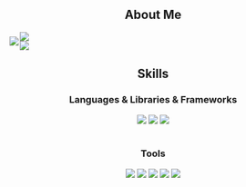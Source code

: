 <!--
**asedish07/asedish07** is a ✨ _special_ ✨ repository because its `README.md` (this file) appears on your GitHub profile.

Here are some ideas to get you started:

- 🔭 I’m currently working on ...
- 🌱 I’m currently learning ...
- 👯 I’m looking to collaborate on ...
- 🤔 I’m looking for help with ...
- 💬 Ask me about ...
- 📫 How to reach me: ...
- 😄 Pronouns: ...
- ⚡ Fun fact: ...
-->
<div align="center">
    <h2>About Me</h2>
</div>

<!--
[![Solved.ac Profile](http://mazassumnida.wtf/api/v2/generate_badge?boj=asedish07)](https://solved.ac/asedish07/)
<img src="https://github-readme-stats.vercel.app/api/top-langs/?username=asedish07&layout=compact" class="my"><br>
<img src="https://github-readme-stats.vercel.app/api?username=asedish07&show_icons=true" class="my">
<br/>
-->
<div style="display: flex; align-items: center;">
  <a href="https://solved.ac/asedish07/" target="_blank">
    <img src="http://mazassumnida.wtf/api/v2/generate_badge?boj=asedish07" style="margin-right: 2px;">
  </a>
  <div>
    <img src="https://github-readme-stats.vercel.app/api/top-langs/?username=asedish07&layout=compact" class="my">
    <br>
    <img src="https://github-readme-stats.vercel.app/api?username=asedish07&show_icons=true" class="my">
  </div>
</div>

<div align="center">
    <h2>Skills</h2>
    <h3>Languages & Libraries & Frameworks</h3>
    <img src="https://img.shields.io/badge/Python-3776AB?style=flat&logo=Python&logoColor=white"/>
    <!--
    <img src="https://img.shields.io/badge/Pytorch-EE4C2C?style=flat&logo=Pytorch&logoColor=white"/>
    -->
    <img src="https://img.shields.io/badge/Pandas-150458?style=flat&logo=Pandas&logoColor=white"/>
    <!--
    <img src="https://img.shields.io/badge/Numpy-013243?style=flat&logo=Numpy&logoColor=white"/>
    -->
    <img src="https://img.shields.io/badge/Flask-000000?style=flat&logo=Flask&logoColor=white"/>
</div>
<br />

<div align="center">
    <h3>Tools</h3>
    <img src="https://img.shields.io/badge/Github-181717?style=flat&logo=Github&logoColor=white"/>
    <img src="https://img.shields.io/badge/Visual Studio Code-007ACC?style=flat&logo=Visual Studio Code&logoColor=white"/>
    <img src="https://img.shields.io/badge/Jupyter-F37626?style=flat&logo=Jupyter&logoColor=white"/>
    <img src="https://img.shields.io/badge/Colab-F9AB00?style=flat&logo=Google Colab&logoColor=white"/>
    <img src="https://img.shields.io/badge/PyCharm-000000?style=flat&logo=PyCharm&logoColor=white"/>
</div>
<br />

